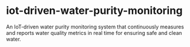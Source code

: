 # iot-driven-water-purity-monitoring
An IoT-driven water purity monitoring system that continuously measures and reports water quality metrics in real time for ensuring safe and clean water.
